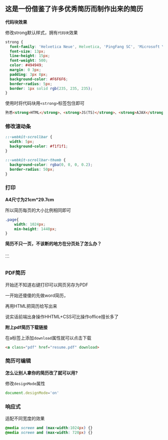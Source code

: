 ## 这是一份借鉴了许多优秀简历而制作出来的简历

**代码块效果**

修改strong默认样式，拥有`代码块`效果

```css
strong {
  font-family: 'Helvetica Neue', Helvetica, 'PingFang SC', 'Microsoft YaHei', '微软雅黑', Arial, sans-serif;
  font-size: 13px;
  line-height: 15px;
  font-weight: 500;
  color: #494949;
  margin: 0 3px;
  padding: 3px 8px;
  background-color: #F6F6F6;
  border-radius: 5px;
  border: 1px solid rgb(235, 235, 235);
}
```

使用时将代码块用`<strong>`标签包住即可

```html
熟悉<strong>HTML</strong>、<strong>JS(TS)</strong>、<strong>AJAX</strong>、<strong>ES6</strong>
```

### **修改滚动条**

```css
::-webkit-scrollbar {
  width: 5px;
  background-color: #f1f1f1;
}

::-webkit-scrollbar-thumb {
  background-color: rgba(0, 0, 0, 0.2);
  border-radius: 50px;
}

```

### **打印**

**A4尺寸为21cm\*29.7cm**

所以简历每页的大小比例相同即可

```css
.page{
    width: 1024px;
    min-height: 1440px;
}
```

**简历不只一页，不该断的地方在分页处了怎么办？**

<style>标签中添加media属性

值为“print”，说明打印时才生效的样式

CSS `page-break-before`避免分页时内容的断开

```html
<style media="print">
    .page2{
        page-break-before:always;
    }
</style>
<section class=".page2">...</section>
```

### **PDF简历**

开始还不知道右键打印可以网页另存为PDF

一开始还傻傻的先做word简历，

再用HTML把简历给写出来

说实话前端出身操作HHTML+CSS可比操作office擅长多了

**附上pdf简历下载链接**

在a标签上添加`download`属性就可以点击下载

```html
<a class="pdf" href="resume.pdf" download>
```

### **简历可编辑**

**怎么让别人拿你的简历改了就可以用?**

修改`designMode`属性

```js
document.designMode='on'
```

### **响应式**

适配不同宽度的效果

```css
@media screen and (max-width:1024px) {}
@media screen and (max-width: 720px) {}
```